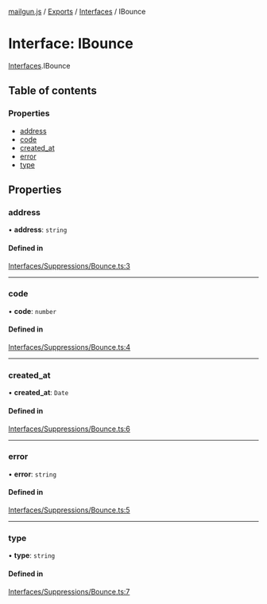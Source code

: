 [mailgun.js](../README.md) / [Exports](../modules.md) / [Interfaces](../modules/Interfaces.md) / IBounce

# Interface: IBounce

[Interfaces](../modules/Interfaces.md).IBounce

## Table of contents

### Properties

- [address](Interfaces.IBounce.md#address)
- [code](Interfaces.IBounce.md#code)
- [created\_at](Interfaces.IBounce.md#created_at)
- [error](Interfaces.IBounce.md#error)
- [type](Interfaces.IBounce.md#type)

## Properties

### address

• **address**: `string`

#### Defined in

[Interfaces/Suppressions/Bounce.ts:3](https://github.com/mailgun/mailgun.js/blob/ef6853f/lib/Interfaces/Suppressions/Bounce.ts#L3)

___

### code

• **code**: `number`

#### Defined in

[Interfaces/Suppressions/Bounce.ts:4](https://github.com/mailgun/mailgun.js/blob/ef6853f/lib/Interfaces/Suppressions/Bounce.ts#L4)

___

### created\_at

• **created\_at**: `Date`

#### Defined in

[Interfaces/Suppressions/Bounce.ts:6](https://github.com/mailgun/mailgun.js/blob/ef6853f/lib/Interfaces/Suppressions/Bounce.ts#L6)

___

### error

• **error**: `string`

#### Defined in

[Interfaces/Suppressions/Bounce.ts:5](https://github.com/mailgun/mailgun.js/blob/ef6853f/lib/Interfaces/Suppressions/Bounce.ts#L5)

___

### type

• **type**: `string`

#### Defined in

[Interfaces/Suppressions/Bounce.ts:7](https://github.com/mailgun/mailgun.js/blob/ef6853f/lib/Interfaces/Suppressions/Bounce.ts#L7)
